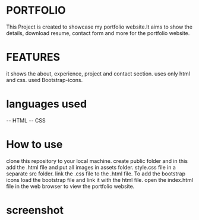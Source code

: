 # PORTFOLIO
This Project is created to showcase my portfolio website.It aims to show the details, download resume, contact form and more for the portfolio website.
# FEATURES
it shows the about, experience, project and contact section.
uses only html and css.
used Bootstrap-icons.
# languages used
-- HTML
-- CSS
# How to use
clone this repository to your local machine.
create public folder and in this add the .html file and put all images in assets folder. 
style.css file in a separate src folder.
link the .css file to the .html file.
To add the bootstrap icons load the bootstrap file and link it with the html file.
open the index.html file in the web browser to view the portfolio website.
# screenshot
